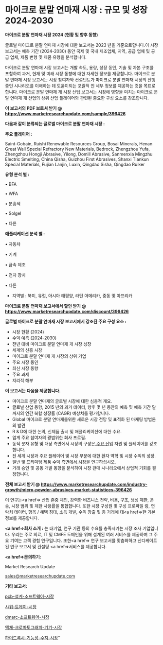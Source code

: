 # 마이크로 분말 연마재 시장 : 규모 및 성장 2024-2030

<strong>마이크로 분말 연마재 시장 2024 (현황 및 향후 동향)</strong>

글로벌 마이크로 분말 연마재 시장에 대한 보고서는 2023 년을 기준으로합니다.이 시장 보고서는 예측 기간 (2024-2030) 동안 국제 및 국내 제조업체, 지역, 공급 업체 및 공급 업체, 제품 변형 및 제품 유형을 분석합니다.

마이크로 분말 연마재 시장 보고서는 개발 속도, 용량, 성장 동인, 기술 및 자본 구조를 포함하여 과거, 현재 및 미래 시장 동향에 대한 자세한 정보를 제공합니다. 마이크로 분말 연마재 시장 보고서는 시장 참여자와 컨설턴트가 마이크로 분말 연마재 시장의 진행중인 시나리오를 이해하는 데 도움이되는 포괄적 인 세부 정보를 제공하는 것을 목표로합니다. 마이크로 분말 연마재 개 시장 산업 보고서는 시장에 영향을 미치는 마이크로 분말 연마재 개 산업의 상위 산업 플레이어와 관련된 중요한 구성 요소를 강조합니다.



<strong>이 보고서의 PDF 브로셔 받기 @ <a href=https://www.marketresearchupdate.com/sample/396426>https://www.marketresearchupdate.com/sample/396426</a></strong>



<strong>다음과 같이 분류되는 글로벌 마이크로 분말 연마재 시장 :</strong>



<strong>주요 플레이어 :</strong>

Saint-Gobain, Ruishi Renewable Resources Group, Bosai Minerals, Henan Great Wall Special Refractory New Materials, Bedrock, Zhengzhou Yufa, Zhengzhou Hongji Abrasive, Yilong, Domill Abrasive, Sanmenxia Mingzhu Electric Smelting, China Qisha, Guizhou First Abrasives, Shanxi Tiankun Special Materials, Fujian Lanjin, Luxin, Qingdao Sisha, Qingdao Ruiker



<strong>유형 분석 별 :</strong>

• BFA

• WFA

• 분홍색

• Solgel

• 다른



<strong>애플리케이션 분석 별 :</strong>

• 자동차

• 기계

• 금속 제조

• 전자 장치

• 다른

<ul>
  <li>지역별 : 북미, 유럽, 아시아 태평양, 라틴 아메리카, 중동 및 아프리카</li>
</ul>


<strong>마이크로 분말 연마재 보고서에서 할인 받기 @ <a href=https://www.marketresearchupdate.com/discount/396426>https://www.marketresearchupdate.com/discount/396426</a></strong>



<strong>글로벌 마이크로 분말 연마재 시장 보고서에서 강조된 주요 구성 요소 :</strong>
<ul>
  <li>시장 현황 (2024)</li>
  <li>수익 예측 (2024-2030)</li>
  <li>전년 대비 마이크로 분말 연마재 개 시장 성장</li>
  <li>세계의 신흥 시장</li>
  <li>마이크로 분말 연마재 개 시장의 상위 기업</li>
  <li>주요 시장 동인</li>
  <li>최신 시장 동향</li>
  <li>주요 과제</li>
  <li>지리적 해부</li>
</ul>


<strong>이 보고서는 다음을 제공합니다.</strong>
<ul>
  <li>마이크로 분말 연마재의 글로벌 시장에 대한 심층적 개요.</li>
  <li>글로벌 산업 동향, 2015 년의 과거 데이터, 향후 몇 년 동안의 예측 및 예측 기간 말까지의 연간 복합 성장률 (CAGR) 예상치를 평가합니다.</li>
  <li>Global 마이크로 분말 연마재를위한 새로운 시장 전망 및 표적화 된 마케팅 방법론의 발견</li>
  <li>R &amp; D에 대한 논의, 신제품 출시 및 애플리케이션에 대한 수요.</li>
  <li>업계 주요 참여자의 광범위한 회사 프로필.</li>
  <li>동적 분자 유형 및 대상 측면에서 시장의 구성은<a href=> 주요 산</a>업 자원 및 플레이어를 강조합니다.</li>
  <li>전 세계 시장과 주요 플레이어 및 시장 부문에 대한 환자 역학 및 시장 수익의 성장.</li>
  <li>일반 및 프리미엄 제품 수익 측면<a href=>에서 시</a>장을 연구하십시오.</li>
  <li>거래 승인 및 공동 개발 동향을 분석하여 시장 판매 시나리오에서 상업적 기회를 결정합니다.</li>
</ul>



<strong>전체 보고서 받기 @ <a href=https://www.marketresearchupdate.com/industry-growth/micro-powder-abrasives-market-statistices-396426>https://www.marketresearchupdate.com/industry-growth/micro-powder-abrasives-market-statistices-396426</a></strong>

이 연구는<a href=> 산업 존중</a> 체인, 강력한 비즈니스 전략, 비용, 구조, 생성 제한, 운송, 시장 범위 및 제한 사용률을 통합합니다. 또한 시장 구성원 및 구성 프로파일 링, 연락처 데이터, 항목 / 혜택 침대, 소득 개발, 수익 창출 및 총 거래에 대<a href=>한 기본 </a>정보를 제공합니다.



<strong><a href=>회사 소</a>개 :</strong>
는 대기업, 연구 기관 등의 수요를 충족시키는 시장 조사 기업입니다. 우리는 주로 의료, IT 및 CMFE 도메인을 위해 설계된 여러 서비스를 제공하며 그 주요 기여는 고객 경험 연구입니다. 또한<a href=> 연구 보</a>고서를 맞춤화하고 신디케이트 된 연구 보고서 및 컨설팅 <a href=>서비스</a>를 제공합니다.



<strong><a href=>문의하기:</a></strong>

Market Research Update

sales@marketresearchupdate.com



<strong>기타 보고서:</strong>

<a href=https://www.linkedin.com/pulse/pcb-설계-소프트웨어-시장-세분화-연구-및-목표-고객2029년/>pcb-설계-소프트웨어-시장</a>

<a href=https://www.linkedin.com/pulse/샤워-트레이-시장-진입-전략-및-위험-평가2029년-consumer-connection-chronicles-24--ozrxf/>샤워-트레이-시장</a>

<a href=https://www.linkedin.com/pulse/dmarc-소프트웨어-시장-규모-및-성장-2023-survey-savvy-insights-360-analysis-yyupf/>dmarc-소프트웨어-시장</a>

<a href=https://www.linkedin.com/pulse/액체-크로마토그래피-기기-시장-현재-및-미래-성장-2030-survey-savvy-insights-360-analysis-or8of/>액체-크로마토그래피-기기-시장</a>

<a href=https://www.linkedin.com/pulse/하이드록시-기능성-수지-시장-진입-전략-및-위험-평가2030년-survey-spotlight-pro-24-analysis-jedqf/>하이드록시-기능성-수지-시장</a>"
